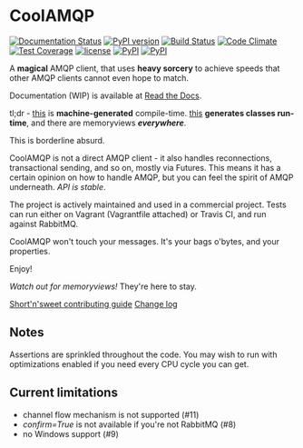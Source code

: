 CoolAMQP
========
[![Documentation Status](https://readthedocs.org/projects/coolamqp/badge/?version=latest)](http://coolamqp.readthedocs.io/en/latest/?badge=latest)
[![PyPI version](https://badge.fury.io/py/CoolAMQP.svg)](https://badge.fury.io/py/CoolAMQP)
[![Build Status](https://travis-ci.org/smok-serwis/coolamqp.svg)](https://travis-ci.org/smok-serwis/coolamqp)
[![Code Climate](https://codeclimate.com/github/smok-serwis/coolamqp/badges/gpa.svg)](https://codeclimate.com/github/smok-serwis/coolamqp)
[![Test Coverage](https://codeclimate.com/github/smok-serwis/coolamqp/badges/coverage.svg)](https://codeclimate.com/github/smok-serwis/coolamqp/coverage)
[![license](https://img.shields.io/github/license/mashape/apistatus.svg)]()
[![PyPI](https://img.shields.io/pypi/pyversions/CoolAMQP.svg)]()
[![PyPI](https://img.shields.io/pypi/implementation/CoolAMQP.svg)]()

A **magical** AMQP client, that uses **heavy sorcery** to achieve speeds that other AMQP clients cannot even hope to match.

Documentation (WIP) is available at [Read the Docs](http://coolamqp.readthedocs.io/).

tl;dr - [this](coolamqp/framing/definitions.py) is **machine-generated** compile-time.
[this](coolamqp/framing/compilation/content_property.py) **generates classes run-time**,
and there are memoryviews **_everywhere_**. 

This is borderline absurd.

CoolAMQP is not a direct AMQP client - it also handles reconnections, transactional sending,
and so on, mostly via Futures. This means it has a certain opinion on how to 
handle AMQP, but you can feel the spirit of AMQP underneath. *API is stable*.


The project is actively maintained and used in a commercial project. Tests can run
either on Vagrant (Vagrantfile attached) or Travis CI, and run against RabbitMQ.

CoolAMQP won't touch your messages. It's your bags o'bytes, and your properties.

Enjoy!

_Watch out for memoryviews!_ They're here to stay.

[Short'n'sweet contributing guide](CONTRIBUTING.md)
[Change log](CHANGELOG)


## Notes
Assertions are sprinkled throughout the code. You may wish to run with optimizations enabled
if you need every CPU cycle you can get.

## Current limitations

* channel flow mechanism is not supported (#11)
* _confirm=True_ is not available if you're not RabbitMQ (#8)
* no Windows support (#9)
